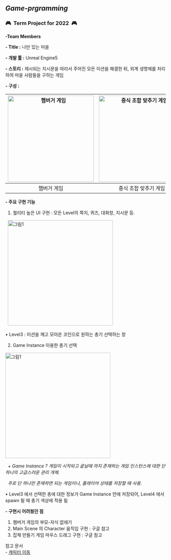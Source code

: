 ## *Game-prgramming*
### :video_game:&nbsp;&nbsp;**Term Project for 2022**&nbsp;&nbsp;:video_game:
**-Team Members**	

**\- Title :** 나만 있는 마을				

**\- 개발 툴 :** Unreal Engine5

**\- 스토리 :** 제시되는 지시문을 따라서 주어진 모든 미션을 해결한 뒤, 외계 생명체를 처리하여 마을 사람들을 구하는 게임				

**\- 구성 :**				

      
 |<img width="270" alt="햄버거 게임" src="https://user-images.githubusercontent.com/101172040/201835580-7e2e3ed1-739e-4b8c-aa06-67fdb09ec7e8.png"> |<img width="270" alt="중식 조합 맞추기 게임" src="https://user-images.githubusercontent.com/101172040/201835736-ffd8bffb-88b0-40e9-9e6e-2e487d50baca.png">|<img width="270" alt="잡채 만들기 게임" src="https://user-images.githubusercontent.com/101172040/201835783-233e871b-f72a-44ed-930f-976b97be2029.png">|
|:-----:|:----------:|:-------:
|햄버거 게임|중식 조합 맞추기 게임|잡채 만들기 게임|

**- 주요 구현 기능**        

1. 퀄리티 높은 UI 구현	: 모든 Level의 쪽지, 퀴즈, 대화창, 지시문 등.



&nbsp;&nbsp;<img width="330" alt="그림1" src="https://user-images.githubusercontent.com/101172040/226831111-4b6ebaa2-8216-48b3-877e-0798644ae5b8.png">

• Level3 : 미션을 깨고 모아온 코인으로 원하는 총기 선택하는 창


2. Game Instance 이용한 총기 선택	
<img width="330" alt="그림1" src="https://user-images.githubusercontent.com/101172040/226834517-cc9e0cb9-5cf6-4bde-9834-f1da1a2a5b4a.png">

 
&nbsp;&nbsp;_+ Game Instance ? 게임이 시작되고 끝날때 까지 존재하는 게임 인스턴스에 대한 단 하나의 고급스러운 관리 개체._


&nbsp;&nbsp;_주로 단 하나만 존재하면 되는 게임이나, 플레이어 상태를 저장할 때 사용._			

• Level3 에서 선택한 총에 대한 정보가 Game Instance 안에 저장되어, Level4 에서 spawn 될 때 총기 색상에 적용 됨
	
              
**- 구현시 어려웠던 점** 
1. 햄버거 게임의 부모-자식 없애기
2. Main Scene 의 Character 움직임 구현 : 구글 참고
3. 잡채 만들기 게임 마우스 드래그 구현 : 구글 참고

참고 문서        
\- [ 캐릭터 이동 ](https://github.com/se-ni/VR-AR-Basics-of-game-creation.git)
